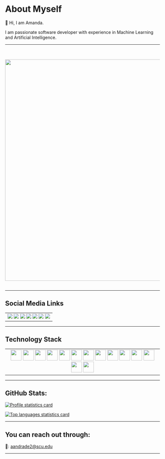 # About Myself

👋 Hi, I am Amanda.

I am passionate software developer with experience in Machine Learning and Artificial Intelligence.

----
<p align="center">
  <br><br>
  <img src="https://media.giphy.com/media/pVGsAWjzvXcZW4ZBTE/giphy.gif" width="720px">
  <br><br>
</p>

----

## Social Media Links
<table>
 <body>
  <tr>
   <td style="text-align:center">
     <img src="https://img.shields.io/badge/LinkedIn-0077B5?style=for-the-badge&logo=linkedin&logoColor=white"/>
     <img src="https://img.shields.io/badge/GitHub-100000?style=for-the-badge&logo=github&logoColor=white"/>
     <img src="https://img.shields.io/badge/-Hackerrank-2EC866?style=for-the-badge&logo=HackerRank&logoColor=white"/>
     <img src="https://img.shields.io/badge/HackerEarth-%232C3454.svg?&style=for-the-badge&logo=HackerEarth&logoColor=Blue"/>
     <img src="https://img.shields.io/badge/Kaggle-20BEFF?style=for-the-badge&logo=Kaggle&logoColor=white"/>
     <img src="https://img.shields.io/badge/-LeetCode-FFA116?style=for-the-badge&logo=LeetCode&logoColor=black"/>
     <img src="https://img.shields.io/badge/YouTube-FF0000?style=for-the-badge&logo=youtube&logoColor=white"/>
   </td>
  </tr>
 </body>
</table>
    

----

## Technology Stack
<table>
 <body>
  <tr>
   <td style="text-align:center">
    <img src="https://img.icons8.com/color/48/000000/python--v1.png" width="35" height="35"/>
    <img src="https://www.rstudio.com/wp-content/uploads/2014/06/RStudio-Ball.png" width="35" height="35"/>
    <img src="https://img.icons8.com/color/48/000000/flutter.png" width="35" height="35"/>
    <img src="https://img.icons8.com/fluency/48/000000/mysql-logo.png" width="35" height="35"/>
    <img src="https://upload.wikimedia.org/wikipedia/commons/1/18/C_Programming_Language.svg" width="35" height="35"/>
    <img src="https://w7.pngwing.com/pngs/703/864/png-transparent-go-language-logo-golang-go-mobile-developer-programming-programming-language-3d-icon-thumbnail.png" width="35" height="35"/>
    <img src="https://img.icons8.com/color/48/000000/java-coffee-cup-logo--v1.png" width="35" height="35"/>
    <img src="https://img.icons8.com/color/48/000000/swift.png" width="35" height="35"/>
    <img src="https://img.icons8.com/color/48/000000/firebase.png" width="35" height="35"/>
    <img src="https://img.icons8.com/color/48/000000/javascript--v1.png" width="35" height="35"/>
    <img src="https://img.icons8.com/color/48/000000/react-native.png" width="35" height="35"/> 
    <img src="https://img.icons8.com/color/48/000000/bootstrap.png" width="35" height="35"/>
    <img src="https://img.icons8.com/color/48/000000/git.png" width="35" height="35"/> 
    <img src="https://img.icons8.com/color/48/000000/figma--v1.png" width="35" height="35"/>
   </td>
  </tr>
 </body>
</table>

----

## GitHub Stats:
[![Profile statistics card](https://github-readme-stats.vercel.app/api?username=aja512&hide=issues,contribs&show_icons=true&theme=ayu-mirage)](https://github.com/aja512)

[![Top languages statistics card](https://github-readme-stats.vercel.app/api/top-langs/?username=aja512&hide=assembly,c,cmake,emacs%20lisp,glsl,lex,m,Makefile,matlab,objective-c,openedge%20abl,perl,racket,ruby,shell,tsql,vhdl,yacc&langs_count=10&layout=compact&theme=ayu-mirage)](https://github.com/aja512)



----

## You can reach out through:
📩: aandrade2@scu.edu

----
